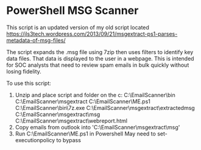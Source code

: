 # PowerShell MSG Scanner
This script is an updated version of my old script located https://jls3tech.wordpress.com/2013/09/21/msgextract-ps1-parses-metadata-of-msg-files/

The script expands the .msg file using 7zip then uses filters to identify key data files. That data is displayed to the user in a webpage. This is intended for SOC analysts that need to review spam emails in bulk quickly without losing fidelity. 

To use this script: 
1) Unzip and place script and folder on the c:
	C:\EmailScanner\bin
	C:\EmailScanner\msgextract
	C:\EmailScanner\ME.ps1
	C:\EmailScanner\bin\7z.exe
	C:\EmailScanner\msgextract\extractedmsg
	C:\EmailScanner\msgextract\msg
	C:\EmailScanner\msgextract\webreport.html
2) Copy emails from outlook into 'C:\EmailScanner\msgextract\msg'
3) Run C:\EmailScanner\ME.ps1 in Powershell
	May need to set-executionpolicy to bypass